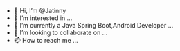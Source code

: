 - 👋 Hi, I’m @Jatinny
- 👀 I’m interested in ...
- 🌱 I’m currently a Java Spring Boot,Android Developer ...
- 💞️ I’m looking to collaborate on ...
- 📫 How to reach me ...

<!---
Jatinny/Jatinny is a ✨ special ✨ repository because its `README.md` (this file) appears on your GitHub profile.
You can click the Preview link to take a look at your changes.
--->
